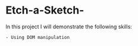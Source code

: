 # Etch-a-Sketch-

In this project I will demonstrate the following skills:

    - Using DOM manipulation